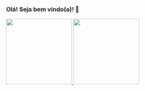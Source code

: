 ### Olá! Seja bem vindo(a)! 👋
<div>
  <a href="https://github.com/andressasmartins">
  <img height="180em" src="https://github-readme-stats.vercel.app/api?username=andressasmartins&show_icons=true&theme=dracula&include_all_commits=true&count_private=true"/>
  <img height="180em" src="https://github-readme-stats.vercel.app/api/top-langs/?username=andressasmartins&layout=compact&langs_count=7&theme=dracula"/>
</div>


